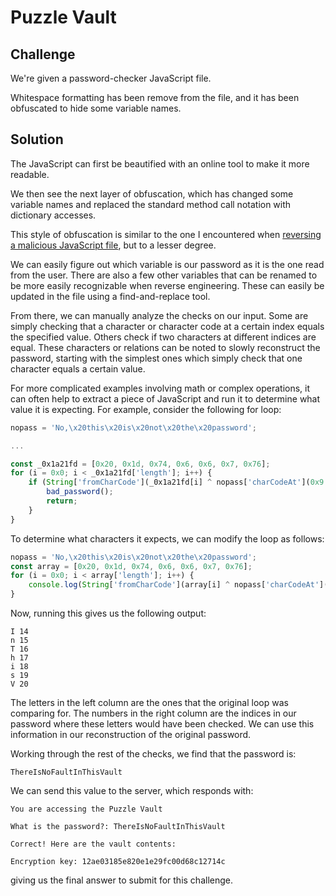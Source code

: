 # Puzzle Vault

## Challenge

We're given a password-checker JavaScript file.

Whitespace formatting has been remove from the file, and it has been obfuscated to hide some variable
names.

## Solution

The JavaScript can first be beautified with an online tool to make it more readable.

We then see the next layer of obfuscation, which has changed some variable names and replaced the
standard method call notation with dictionary accesses.

This style of obfuscation is similar to the one I encountered when [reversing a malicious JavaScript
file](https://github.com/Green-Avocado/bbystealer-malware-analysis), but to a lesser degree.

We can easily figure out which variable is our password as it is the one read from the user.
There are also a few other variables that can be renamed to be more easily recognizable when reverse
engineering.
These can easily be updated in the file using a find-and-replace tool.

From there, we can manually analyze the checks on our input.
Some are simply checking that a character or character code at a certain index equals the specified
value.
Others check if two characters at different indices are equal.
These characters or relations can be noted to slowly reconstruct the password, starting with the
simplest ones which simply check that one character equals a certain value.

For more complicated examples involving math or complex operations, it can often help to extract
a piece of JavaScript and run it to determine what value it is expecting.
For example, consider the following for loop:

```js
nopass = 'No,\x20this\x20is\x20not\x20the\x20password';

...

const _0x1a21fd = [0x20, 0x1d, 0x74, 0x6, 0x6, 0x7, 0x76];
for (i = 0x0; i < _0x1a21fd['length']; i++) {
    if (String['fromCharCode'](_0x1a21fd[i] ^ nopass['charCodeAt'](0x9 + i)) != _0x2fa26d[0xe + i]) {
        bad_password();
        return;
    }
}
```

To determine what characters it expects, we can modify the loop as follows:

```js
nopass = 'No,\x20this\x20is\x20not\x20the\x20password';
const array = [0x20, 0x1d, 0x74, 0x6, 0x6, 0x7, 0x76];
for (i = 0x0; i < array['length']; i++) {
    console.log(String['fromCharCode'](array[i] ^ nopass['charCodeAt'](0x9 + i)), 0xe + i)
}
```

Now, running this gives us the following output:

```
I 14
n 15
T 16
h 17
i 18
s 19
V 20
```

The letters in the left column are the ones that the original loop was comparing for.
The numbers in the right column are the indices in our password where these letters would have been
checked.
We can use this information in our reconstruction of the original password.

Working through the rest of the checks, we find that the password is:

```
ThereIsNoFaultInThisVault
```

We can send this value to the server, which responds with:

```
You are accessing the Puzzle Vault

What is the password?: ThereIsNoFaultInThisVault

Correct! Here are the vault contents:

Encryption key: 12ae03185e820e1e29fc00d68c12714c
```

giving us the final answer to submit for this challenge.
